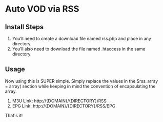 # Auto VOD via RSS

## Install Steps ##
1. You'll need to create a download file named rss.php and place in any directory.
2. You'll also need to download the file named .htaccess in the same directory.

## Usage ##
Now using this is SUPER simple.
Simply replace the values in the $rss_array = array( section while keeping in mind the convention of encapsulating the array.
1. M3U Link: http://{DOMAIN}/{DIRECTORY}/RSS
2. EPG Link: http://{DOMAIN}/{DIRECTORY}/RSS/EPG

That's it!
